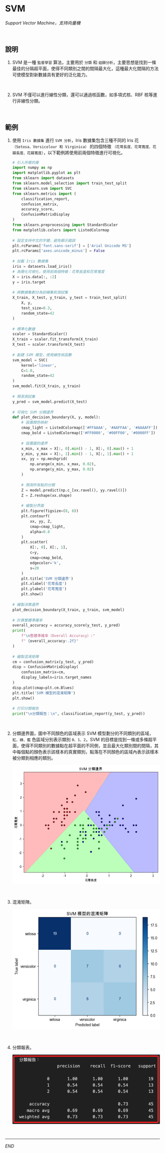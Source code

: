 # SVM

_Support Vector Machine，支持向量機_

<br>

## 說明

1. SVM 是一種 `監督學習` 算法，主要用於 `分類` 和 `迴歸分析`，主要思想是找到一條最佳的分隔超平面，使得不同類別之間的間隔最大化，這種最大化間隔的方法可使模型對新數據具有更好的泛化能力。

<br>

2. SVM 不僅可以進行線性分類，還可以通過核函數，如多項式核、RBF 核等進行非線性分類。

<br>

## 範例

1. 使用 `Iris 數據集` 進行 `SVM 分析`，Iris 數據集包含三種不同的 Iris 花 `（Setosa、Versicolour 和 Virginica）` 的四個特徵 `（花萼長度、花萼寬度、花瓣長度、花瓣寬度）`，以下範例將使用前兩個特徵進行可視化。

    ```python
    # 引入所需的庫
    import numpy as np
    import matplotlib.pyplot as plt
    from sklearn import datasets
    from sklearn.model_selection import train_test_split
    from sklearn.svm import SVC
    from sklearn.metrics import (
        classification_report,
        confusion_matrix,
        accuracy_score,
        ConfusionMatrixDisplay
    )
    from sklearn.preprocessing import StandardScaler
    from matplotlib.colors import ListedColormap

    # 設定支持中文的字體，避免顯示錯誤
    plt.rcParams['font.sans-serif'] = ['Arial Unicode MS']
    plt.rcParams['axes.unicode_minus'] = False

    # 加載 Iris 數據集
    iris = datasets.load_iris()
    # 為簡化可視化，使用前兩個特徵：花萼長度和花萼寬度
    X = iris.data[:, :2]
    y = iris.target

    # 將數據集劃分為訓練集和測試集
    X_train, X_test, y_train, y_test = train_test_split(
        X, y,
        test_size=0.3,
        random_state=42
    )

    # 標準化數據
    scaler = StandardScaler()
    X_train = scaler.fit_transform(X_train)
    X_test = scaler.transform(X_test)

    # 創建 SVM 模型，使用線性核函數
    svm_model = SVC(
        kernel='linear', 
        C=1.0, 
        random_state=42
    )
    svm_model.fit(X_train, y_train)

    # 預測測試集
    y_pred = svm_model.predict(X_test)

    # 可視化 SVM 分類邊界
    def plot_decision_boundary(X, y, model):
        # 設置顏色映射
        cmap_light = ListedColormap(['#FFAAAA', '#AAFFAA', '#AAAAFF'])
        cmap_bold = ListedColormap(['#FF0000', '#00FF00', '#0000FF'])

        # 設置圖的邊界
        x_min, x_max = X[:, 0].min() - 1, X[:, 0].max() + 1
        y_min, y_max = X[:, 1].min() - 1, X[:, 1].max() + 1
        xx, yy = np.meshgrid(
            np.arange(x_min, x_max, 0.02),
            np.arange(y_min, y_max, 0.02)
        )

        # 預測所有點的分類
        Z = model.predict(np.c_[xx.ravel(), yy.ravel()])
        Z = Z.reshape(xx.shape)

        # 繪製分界面
        plt.figure(figsize=(8, 6))
        plt.contourf(
            xx, yy, Z,
            cmap=cmap_light,
            alpha=0.8
        )
        plt.scatter(
            X[:, 0], X[:, 1], 
            c=y, 
            cmap=cmap_bold, 
            edgecolor='k',
            s=20
        )
        plt.title('SVM 分類邊界')
        plt.xlabel('花萼長度')
        plt.ylabel('花萼寬度')
        plt.show()

    # 繪製決策邊界
    plot_decision_boundary(X_train, y_train, svm_model)

    # 計算整體準確率
    overall_accuracy = accuracy_score(y_test, y_pred)
    print(
        f"\n整體準確率（Overall Accuracy）:"
        f" {overall_accuracy:.2f}"
    )

    # 繪製混淆矩陣
    cm = confusion_matrix(y_test, y_pred)
    disp = ConfusionMatrixDisplay(
        confusion_matrix=cm,
        display_labels=iris.target_names
    )
    disp.plot(cmap=plt.cm.Blues)
    plt.title('SVM 模型的混淆矩陣')
    plt.show()

    # 打印分類報告
    print("\n分類報告：\n", classification_report(y_test, y_pred))
    ```

<br>

2. 分類邊界圖，圖中不同顏色的區域表示 SVM 模型劃分的不同類別的區域，`紅、綠、藍` 色區域分別表示類別 `0、1、2`，SVM 的目標是找到一條或多條超平面，使得不同類別的數據點在超平面的不同側，並且最大化類別間的間隔，其中每個點的顏色表示該樣本的真實類別，點落在不同顏色的區域內表示該樣本被分類到相應的類別。

    ![](images/img_105.png)

<br>

3. 混淆矩陣。

    ![](images/img_107.png)

<br>

4. 分類報表。

    ![](images/img_106.png)

<br>

___

_END_